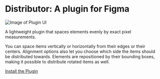 # **Distributor**: A plugin for Figma
![Image of Plugin UI](https://yeemachine.github.io/distributor/Cover.gif)

A lightweight plugin that spaces elements evenly by exact pixel measurements.
 
You can space items vertically or horizontally from their edges or their centers. Alignment options also let you choose which side the items should be distributed towards. Elements are repositioned by their bounding boxes, making it possible to distribute rotated items as well.

[Install the Plugin](https://www.figma.com/c/plugin/761098431161143653/Distributor)